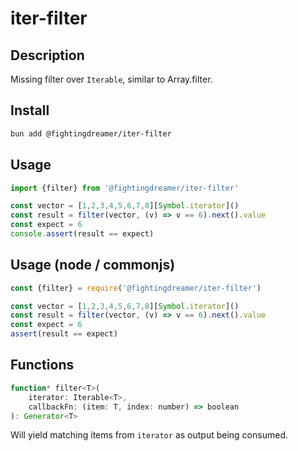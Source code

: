# iter-filter

## Description

Missing filter over `Iterable`, similar to Array.filter.

## Install

```bash
bun add @fightingdreamer/iter-filter
```

## Usage

```js
import {filter} from '@fightingdreamer/iter-filter'

const vector = [1,2,3,4,5,6,7,8][Symbol.iterator]()
const result = filter(vector, (v) => v == 6).next().value
const expect = 6
console.assert(result == expect)
```

## Usage (node / commonjs)

```js
const {filter} = require('@fightingdreamer/iter-filter')

const vector = [1,2,3,4,5,6,7,8][Symbol.iterator]()
const result = filter(vector, (v) => v == 6).next().value
const expect = 6
assert(result == expect)
```

## Functions
```js
function* filter<T>(
    iterator: Iterable<T>,
    callbackFn: (item: T, index: number) => boolean
): Generator<T>
```
Will yield matching items from `iterator` as output being consumed.

